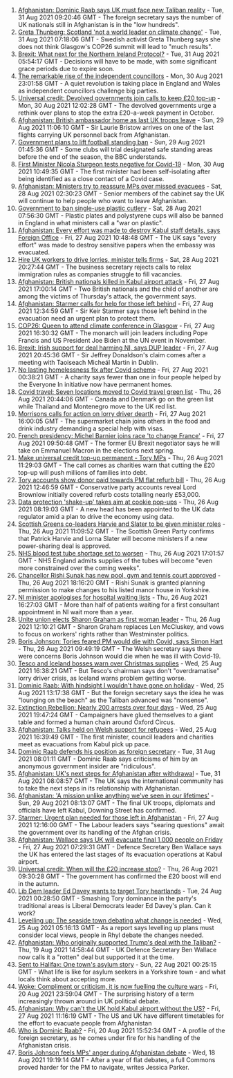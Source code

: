 1. [Afghanistan: Dominic Raab says UK must face new Taliban reality](https://www.bbc.co.uk/news/uk-58389977?at_medium=RSS&at_campaign=KARANGA) - Tue, 31 Aug 2021 09:20:46 GMT - The foreign secretary says the number of UK nationals still in Afghanistan is in the "low hundreds".
2. [Greta Thunberg: Scotland 'not a world leader on climate change'](https://www.bbc.co.uk/news/uk-scotland-58387017?at_medium=RSS&at_campaign=KARANGA) - Tue, 31 Aug 2021 07:18:06 GMT - Swedish activist Greta Thunberg says she does not think Glasgow's COP26 summit will lead to "much results".
3. [Brexit: What next for the Northern Ireland Protocol?](https://www.bbc.co.uk/news/uk-northern-ireland-58356075?at_medium=RSS&at_campaign=KARANGA) - Tue, 31 Aug 2021 05:54:17 GMT - Decisions will have to be made, with some significant grace periods due to expire soon.
4. [The remarkable rise of the independent councillors](https://www.bbc.co.uk/news/uk-politics-58244507?at_medium=RSS&at_campaign=KARANGA) - Mon, 30 Aug 2021 23:01:58 GMT - A quiet revolution is taking place in England and Wales as independent councillors challenge big parties.
5. [Universal credit: Devolved governments join calls to keep £20 top-up](https://www.bbc.co.uk/news/uk-58384578?at_medium=RSS&at_campaign=KARANGA) - Mon, 30 Aug 2021 12:02:28 GMT - The devolved governments urge a rethink over plans to stop the extra £20-a-week payment in October.
6. [Afghanistan: British ambassador home as last UK troops leave](https://www.bbc.co.uk/news/uk-58372437?at_medium=RSS&at_campaign=KARANGA) - Sun, 29 Aug 2021 11:06:10 GMT - Sir Laurie Bristow arrives on one of the last flights carrying UK personnel back from Afghanistan.
7. [Government plans to lift football standing ban](https://www.bbc.co.uk/news/uk-politics-58357046?at_medium=RSS&at_campaign=KARANGA) - Sun, 29 Aug 2021 01:45:36 GMT - Some clubs will trial designated safe standing areas before the end of the season, the BBC understands.
8. [First Minister Nicola Sturgeon tests negative for Covid-19](https://www.bbc.co.uk/news/uk-scotland-scotland-politics-58361884?at_medium=RSS&at_campaign=KARANGA) - Mon, 30 Aug 2021 10:49:35 GMT - The first minister had been self-isolating after being identified as a close contact of a Covid case.
9. [Afghanistan: Ministers try to reassure MPs over missed evacuees](https://www.bbc.co.uk/news/uk-58366225?at_medium=RSS&at_campaign=KARANGA) - Sat, 28 Aug 2021 02:30:23 GMT - Senior members of the cabinet say the UK will continue to help people who want to leave Afghanistan.
10. [Government to ban single-use plastic cutlery](https://www.bbc.co.uk/news/uk-politics-58360064?at_medium=RSS&at_campaign=KARANGA) - Sat, 28 Aug 2021 07:56:30 GMT - Plastic plates and polystyrene cups will also be banned in England in what ministers call a "war on plastic".
11. [Afghanistan: Every effort was made to destroy Kabul staff details, says Foreign Office](https://www.bbc.co.uk/news/uk-58351938?at_medium=RSS&at_campaign=KARANGA) - Fri, 27 Aug 2021 10:48:48 GMT - The UK says "every effort" was made to destroy sensitive papers when the embassy was evacuated.
12. [Hire UK workers to drive lorries, minister tells firms](https://www.bbc.co.uk/news/uk-58364308?at_medium=RSS&at_campaign=KARANGA) - Sat, 28 Aug 2021 20:27:44 GMT - The business secretary rejects calls to relax immigration rules as companies struggle to fill vacancies.
13. [Afghanistan: British nationals killed in Kabul airport attack](https://www.bbc.co.uk/news/uk-58360592?at_medium=RSS&at_campaign=KARANGA) - Fri, 27 Aug 2021 17:00:14 GMT - Two British nationals and the child of another are among the victims of Thursday's attack, the government says.
14. [Afghanistan: Starmer calls for help for those left behind](https://www.bbc.co.uk/news/uk-politics-58358666?at_medium=RSS&at_campaign=KARANGA) - Fri, 27 Aug 2021 12:34:59 GMT - Sir Keir Starmer says those left behind in the evacuation need an urgent plan to protect them.
15. [COP26: Queen to attend climate conference in Glasgow](https://www.bbc.co.uk/news/uk-scotland-58360381?at_medium=RSS&at_campaign=KARANGA) - Fri, 27 Aug 2021 16:30:32 GMT - The monarch will join leaders including Pope Francis and US President Joe Biden at the UN event in November.
16. [Brexit: Irish support for deal harming NI, says DUP leader](https://www.bbc.co.uk/news/uk-northern-ireland-58348119?at_medium=RSS&at_campaign=KARANGA) - Fri, 27 Aug 2021 20:45:36 GMT - Sir Jeffrey Donaldson's claim comes after a meeting with Taoiseach Micheál Martin in Dublin.
17. [No lasting homelessness fix after Covid scheme](https://www.bbc.co.uk/news/uk-politics-58334379?at_medium=RSS&at_campaign=KARANGA) - Fri, 27 Aug 2021 00:38:21 GMT - A charity says fewer than one in four people helped by the Everyone In initiative now have permanent homes.
18. [Covid travel: Seven locations moved to Covid travel green list](https://www.bbc.co.uk/news/uk-58348541?at_medium=RSS&at_campaign=KARANGA) - Thu, 26 Aug 2021 20:44:06 GMT - Canada and Denmark go on the green list while Thailand and Montenegro move to the UK red list.
19. [Morrisons calls for action on lorry driver dearth](https://www.bbc.co.uk/news/business-58353738?at_medium=RSS&at_campaign=KARANGA) - Fri, 27 Aug 2021 16:00:05 GMT - The supermarket chain joins others in the food and drink industry demanding a special help with visas.
20. [French presidency: Michel Barnier joins race 'to change France'](https://www.bbc.co.uk/news/world-europe-58354886?at_medium=RSS&at_campaign=KARANGA) - Fri, 27 Aug 2021 09:50:48 GMT - The former EU Brexit negotiator says he will take on Emmanuel Macron in the elections next spring.
21. [Make universal credit top-up permanent - Tory MPs](https://www.bbc.co.uk/news/uk-politics-58331179?at_medium=RSS&at_campaign=KARANGA) - Thu, 26 Aug 2021 11:29:03 GMT - The call comes as charities warn that cutting the £20 top-up will push millions of families into debt.
22. [Tory accounts show donor paid towards PM flat refurb bill](https://www.bbc.co.uk/news/uk-politics-58331180?at_medium=RSS&at_campaign=KARANGA) - Thu, 26 Aug 2021 12:46:59 GMT - Conservative party accounts reveal Lord Brownlow initially covered refurb costs totalling nearly £53,000.
23. [Data protection 'shake-up' takes aim at cookie pop-ups](https://www.bbc.co.uk/news/technology-58340333?at_medium=RSS&at_campaign=KARANGA) - Thu, 26 Aug 2021 08:19:03 GMT - A new head has been appointed to the UK data regulator amid a plan to drive the economy using data.
24. [Scottish Greens co-leaders Harvie and Slater to be given minister roles](https://www.bbc.co.uk/news/uk-scotland-scotland-politics-58340383?at_medium=RSS&at_campaign=KARANGA) - Thu, 26 Aug 2021 11:09:52 GMT - The Scottish Green Party confirms that Patrick Harvie and Lorna Slater will become ministers if a new power-sharing deal is approved.
25. [NHS blood test tube shortage set to worsen](https://www.bbc.co.uk/news/business-58324108?at_medium=RSS&at_campaign=KARANGA) - Thu, 26 Aug 2021 17:01:57 GMT - NHS England admits supplies of the tubes will become "even more constrained over the coming weeks".
26. [Chancellor Rishi Sunak has new pool, gym and tennis court approved](https://www.bbc.co.uk/news/uk-england-york-north-yorkshire-58345526?at_medium=RSS&at_campaign=KARANGA) - Thu, 26 Aug 2021 18:16:20 GMT - Rishi Sunak is granted planning permission to make changes to his listed manor house in Yorkshire.
27. [NI minister apologises for hospital waiting lists](https://www.bbc.co.uk/news/uk-northern-ireland-58342209?at_medium=RSS&at_campaign=KARANGA) - Thu, 26 Aug 2021 16:27:03 GMT - More than half of patients waiting for a first consultant appointment in NI wait more than a year.
28. [Unite union elects Sharon Graham as first woman leader](https://www.bbc.co.uk/news/uk-politics-58331178?at_medium=RSS&at_campaign=KARANGA) - Thu, 26 Aug 2021 12:10:21 GMT - Sharon Graham replaces Len McCluskey, and vows to focus on workers' rights rather than Westminster politics.
29. [Boris Johnson: Tories feared PM would die with Covid, says Simon Hart](https://www.bbc.co.uk/news/uk-wales-politics-58332311?at_medium=RSS&at_campaign=KARANGA) - Thu, 26 Aug 2021 09:49:19 GMT - The Welsh secretary says there were concerns Boris Johnson would die when he was ill with Covid-19.
30. [Tesco and Iceland bosses warn over Christmas supplies](https://www.bbc.co.uk/news/business-58329439?at_medium=RSS&at_campaign=KARANGA) - Wed, 25 Aug 2021 16:38:21 GMT - But Tesco's chairman says don't "overdramatise" lorry driver crisis, as Iceland warns problem getting worse.
31. [Dominic Raab: With hindsight I wouldn't have gone on holiday](https://www.bbc.co.uk/news/uk-58327088?at_medium=RSS&at_campaign=KARANGA) - Wed, 25 Aug 2021 13:17:38 GMT - But the foreign secretary says the idea he was "lounging on the beach" as the Taliban advanced was "nonsense".
32. [Extinction Rebellion: Nearly 200 arrests over four days](https://www.bbc.co.uk/news/uk-england-london-58324146?at_medium=RSS&at_campaign=KARANGA) - Wed, 25 Aug 2021 19:47:24 GMT - Campaigners have glued themselves to a giant table and formed a human chain around Oxford Circus.
33. [Afghanistan: Talks held on Welsh support for refugees](https://www.bbc.co.uk/news/uk-wales-politics-58322012?at_medium=RSS&at_campaign=KARANGA) - Wed, 25 Aug 2021 16:39:49 GMT - The first minister, council leaders and charities meet as evacuations from Kabul pick up pace.
34. [Dominic Raab defends his position as foreign secretary](https://www.bbc.co.uk/news/uk-politics-58393241?at_medium=RSS&at_campaign=KARANGA) - Tue, 31 Aug 2021 08:01:11 GMT - Dominic Raab says criticisms of him by an anonymous government insider are "ridiculous".
35. [Afghanistan: UK's next steps for Afghanistan after withdrawal](https://www.bbc.co.uk/news/uk-politics-58393242?at_medium=RSS&at_campaign=KARANGA) - Tue, 31 Aug 2021 08:08:57 GMT - The UK says the international community has to take the next steps in its relationship with Afghanistan.
36. [Afghanistan: 'A mission unlike anything we've seen in our lifetimes'](https://www.bbc.co.uk/news/uk-58374759?at_medium=RSS&at_campaign=KARANGA) - Sun, 29 Aug 2021 08:13:07 GMT - The final UK troops, diplomats and officials have left Kabul, Downing Street has confirmed.
37. [Starmer: Urgent plan needed for those left in Afghanistan](https://www.bbc.co.uk/news/uk-58353651?at_medium=RSS&at_campaign=KARANGA) - Fri, 27 Aug 2021 12:16:00 GMT - The Labour leaders says "searing questions" await the government over its handling of the Afghan crisis.
38. [Afghanistan: Wallace says UK will evacuate final 1,000 people on Friday](https://www.bbc.co.uk/news/uk-58353647?at_medium=RSS&at_campaign=KARANGA) - Fri, 27 Aug 2021 07:29:31 GMT - Defence Secretary Ben Wallace says the UK has entered the last stages of its evacuation operations at Kabul airport.
39. [Universal credit: When will the £20 increase stop?](https://www.bbc.co.uk/news/uk-41487126?at_medium=RSS&at_campaign=KARANGA) - Thu, 26 Aug 2021 09:30:28 GMT - The government has confirmed the £20 boost will end in the autumn.
40. [Lib Dem leader Ed Davey wants to target Tory heartlands](https://www.bbc.co.uk/news/uk-politics-58306872?at_medium=RSS&at_campaign=KARANGA) - Tue, 24 Aug 2021 00:28:50 GMT - Smashing Tory dominance in the party's traditional areas is Liberal Democrats leader Ed Davey's plan. Can it work?
41. [Levelling up: The seaside town debating what change is needed](https://www.bbc.co.uk/news/uk-58248594?at_medium=RSS&at_campaign=KARANGA) - Wed, 25 Aug 2021 05:16:13 GMT - As a report says levelling up plans must consider local views, people in Rhyl debate the changes needed.
42. [Afghanistan: Who originally supported Trump's deal with the Taliban?](https://www.bbc.co.uk/news/58271943?at_medium=RSS&at_campaign=KARANGA) - Thu, 19 Aug 2021 14:58:44 GMT - UK Defence Secretary Ben Wallace now calls it a "rotten" deal but supported it at the time.
43. [Sent to Halifax: One town's asylum story](https://www.bbc.co.uk/news/uk-politics-58270841?at_medium=RSS&at_campaign=KARANGA) - Sun, 22 Aug 2021 00:25:15 GMT - What life is like for asylum seekers in a Yorkshire town - and what locals think about accepting more.
44. [Woke: Compliment or criticism, it is now fuelling the culture wars](https://www.bbc.co.uk/news/uk-politics-58281576?at_medium=RSS&at_campaign=KARANGA) - Fri, 20 Aug 2021 23:59:04 GMT - The surprising history of a term increasingly thrown around in UK political debate.
45. [Afghanistan: Why can't the UK hold Kabul airport without the US?](https://www.bbc.co.uk/news/world-58305185?at_medium=RSS&at_campaign=KARANGA) - Fri, 27 Aug 2021 11:16:19 GMT - The US and UK have different timetables for the effort to evacuate people from Afghanistan
46. [Who is Dominic Raab?](https://www.bbc.co.uk/news/uk-politics-52064637?at_medium=RSS&at_campaign=KARANGA) - Fri, 20 Aug 2021 15:52:34 GMT - A profile of the foreign secretary, as he comes under fire for his handling of the Afghanistan crisis.
47. [Boris Johnson feels MPs' anger during Afghanistan debate](https://www.bbc.co.uk/news/uk-politics-58256616?at_medium=RSS&at_campaign=KARANGA) - Wed, 18 Aug 2021 19:19:14 GMT - After a year of flat debates, a full Commons proved harder for the PM to navigate, writes Jessica Parker.
